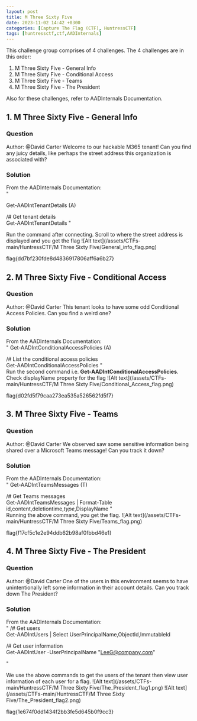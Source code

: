 ```yaml
---
layout: post
title: M Three Sixty Five
date: 2023-11-02 14:42 +0300
categories: [Capture The Flag (CTF), HuntressCTF]
tags: [huntressctf,ctf,AADInternals]
---
```

This challenge group comprises of 4 challenges. The 4 challenges are in this order:
1. M Three Sixty Five - General Info
2. M Three Sixty Five - Conditional Access
3. M Three Sixty Five - Teams
4. M Three Sixty Five - The President

Also for these challenges, refer to AADInternals Documentation.

## 1. M Three Sixty Five - General Info
### Question
Author: @David Carter
Welcome to our hackable M365 tenant! Can you find any juicy details, like perhaps the street address this organization is associated with?

### Solution
From the AADInternals Documentation:<br />
"

Get-AADIntTenantDetails (A)

/# Get tenant details<br />
  Get-AADIntTenantDetails
"<br />

Run the command after connecting. Scroll to where the street address is displayed and you get the flag
![Alt text](/assets/CTFs-main/HuntressCTF/M Three Sixty Five/General_info_flag.png)


flag{dd7bf230fde8d4836917806aff6a6b27}


## 2. M Three Sixty Five - Conditional Access
### Question
Author: @David Carter
This tenant looks to have some odd Conditional Access Policies. Can you find a weird one?

### Solution
From the AADInternals Documentation:<br />
"
Get-AADIntConditionalAccessPolicies (A)

/# List the conditional access policies<br />
Get-AADIntConditionalAccessPolicies
"<br />
Run the second command i.e. **Get-AADIntConditionalAccessPolicies**. Check displayName property for the flag
![Alt text](/assets/CTFs-main/HuntressCTF/M Three Sixty Five/Conditional_Access_flag.png)

flag{d02fd5f79caa273ea535a526562fd5f7}


## 3. M Three Sixty Five - Teams
### Question
Author: @David Carter
We observed saw some sensitive information being shared over a Microsoft Teams message! Can you track it down? 

### Solution
From the AADInternals Documentation:<br />
"
Get-AADIntTeamsMessages (T)

/# Get Teams messages<br />
Get-AADIntTeamsMessages | Format-Table id,content,deletiontime,*type*,DisplayName
"<br />
Running the above command, you get the flag.
![Alt text](/assets/CTFs-main/HuntressCTF/M Three Sixty Five/Teams_flag.png)


flag{f17cf5c1e2e94ddb62b98af0fbbd46e1}


## 4. M Three Sixty Five - The President
### Question
Author: @David Carter
One of the users in this environment seems to have unintentionally left some information in their account details. Can you track down The President?

### Solution
From the AADInternals Documentation:<br />
"
/# Get users<br />
Get-AADIntUsers | Select UserPrincipalName,ObjectId,ImmutableId

/# Get user information<br />
Get-AADIntUser -UserPrincipalName "LeeG@company.com"

"<br />

We use the above commands to get the users of the tenant then view user information of each user for a flag.
![Alt text](/assets/CTFs-main/HuntressCTF/M Three Sixty Five/The_President_flag1.png)
![Alt text](/assets/CTFs-main/HuntressCTF/M Three Sixty Five/The_President_flag2.png)

flag{1e674f0dd1434f2bb3fe5d645b0f9cc3}